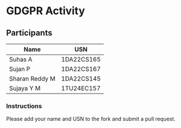 # GDGPR Activity

## Participants

| Name   | USN        |
|--------|------------|
| Suhas A| 1DA22CS165 |
| Sujan P| 1DA22CS167 |
| Sharan Reddy M| 1DA22CS145|
| Sujaya Y M| 1TU24EC157|
### Instructions
Please add your name and USN to the fork and submit a pull request.

